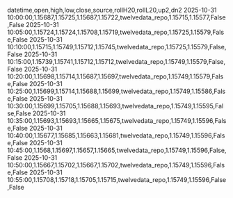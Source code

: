 datetime,open,high,low,close,source,rollH20,rollL20,up2,dn2
2025-10-31 10:00:00,1.15687,1.15725,1.15687,1.15722,twelvedata_repo,1.15715,1.15577,False,False
2025-10-31 10:05:00,1.15724,1.15724,1.15708,1.15719,twelvedata_repo,1.15725,1.15579,False,False
2025-10-31 10:10:00,1.15715,1.15749,1.15712,1.15745,twelvedata_repo,1.15725,1.15579,False,False
2025-10-31 10:15:00,1.15739,1.15741,1.15712,1.15712,twelvedata_repo,1.15749,1.15579,False,False
2025-10-31 10:20:00,1.15698,1.15714,1.15687,1.15697,twelvedata_repo,1.15749,1.15579,False,False
2025-10-31 10:25:00,1.15699,1.15714,1.15688,1.15699,twelvedata_repo,1.15749,1.15586,False,False
2025-10-31 10:30:00,1.15699,1.15705,1.15688,1.15693,twelvedata_repo,1.15749,1.15595,False,False
2025-10-31 10:35:00,1.15693,1.15693,1.15665,1.15675,twelvedata_repo,1.15749,1.15596,False,False
2025-10-31 10:40:00,1.15677,1.15685,1.15663,1.15681,twelvedata_repo,1.15749,1.15596,False,False
2025-10-31 10:45:00,1.1568,1.15697,1.15657,1.15665,twelvedata_repo,1.15749,1.15596,False,False
2025-10-31 10:50:00,1.15667,1.15702,1.15667,1.15702,twelvedata_repo,1.15749,1.15596,False,False
2025-10-31 10:55:00,1.15708,1.15718,1.15705,1.15715,twelvedata_repo,1.15749,1.15596,False,False
